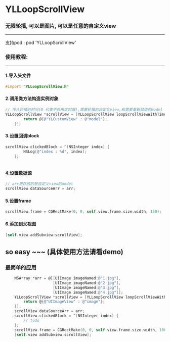 
# YLLoopScrollView
### 无限轮播, 可以是图片, 可以是任意的自定义view
----------
支持pod : pod 'YLLoopScrollView'

### 使用教程:
-------
#### 1.导入头文件
```Objective-c
#import "YLLoopScrollView.h"
```

#### 2.调用类方法构造实例对象
```Objective-c
// 传入轮播的时间(0 代表不启用定时器),需要轮播的自定义view,和需要重新赋值的model
YLLoopScrollView *scrollView = [YLLoopScrollView loopScrollViewWithTimer:2 customView:^NSDictionary *{
        return @{@"YLCustomView" : @"model"};
    }];

```
#### 3.设置回调block
``` Objective-c
scrollView.clickedBlock = ^(NSInteger index) {
        NSLog(@"index : %d", index);
    };
    
```
#### 4.设置数据源
```Objective-c
// arr里存放的是自定义view的model
scrollView.dataSourceArr = arr;
```
#### 5.设置frame
```Objective-c
scrollView.frame = CGRectMake(0, 0, self.view.frame.size.width, 150);
```
#### 6.添加到父视图
```Objective-c
[self.view addSubview:scrollView];
```

so easy ~~~ (具体使用方法请看demo)
----------

### 最简单的应用
``` Objective-c
    NSArray *arr = @[[UIImage imageNamed:@"1.jpg"],
                     [UIImage imageNamed:@"2.jpg"],
                     [UIImage imageNamed:@"3.jpg"],
                     [UIImage imageNamed:@"4.jpg"]];
    YLLoopScrollView *scrollView = [YLLoopScrollView loopScrollViewWithTimer:2 customView:^NSDictionary *{
        return @{@"UIImageView" : @"image"};
    }];
    scrollView.dataSourceArr = arr;
    scrollView.clickedBlock = ^(NSInteger index) {
        // todo
    };
    scrollView.frame = CGRectMake(0, 0, self.view.frame.size.width, 100);
    [self.view addSubview:scrollView];
```

